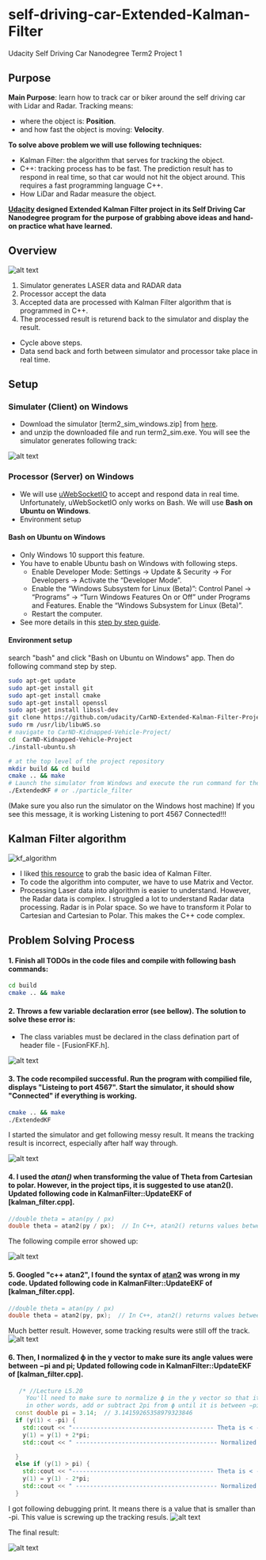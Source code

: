 # self-driving-car-Extended-Kalman-Filter
Udacity Self Driving Car Nanodegree Term2 Project 1
## Purpose
**Main Purpose**: learn how to track car or biker around the self driving car with Lidar and Radar. Tracking means:
* where the object is: **Position**.
* and how fast the object is moving: **Velocity**.

**To solve above problem we will use following techniques:**
* Kalman Filter: the algorithm that serves for tracking the object.
* C++: tracking process has to be fast. The prediction result has to respond in real time, so that car would not hit the object around. This requires a fast programming language C++.
* How LiDar and Radar measure the object. 

**[Udacity](www.udacity.com) designed Extended Kalman Filter project in its Self Driving Car Nanodegree program for the purpose of grabbing above ideas and hand-on practice what have learned.**



[//]: # (Image References)
[error1]: ./assets/debug_error1.PNG
[error2]: ./assets/debug_error2.PNG
[theta_normalize]: ./assets/debug_normalize.PNG
[simulater]: ./assets/simulater.PNG
[test1]: ./assets/test1.PNG
[test2]: ./assets/test2.PNG
[test3]: ./assets/test3.PNG
[overview]: ./assets/overview.PNG
[kf_algorithm]: ./assets/KF_algorithm.PNG

## Overview
![alt text][overview]

1. Simulator generates LASER data and RADAR data
2. Processor accept the data 
3. Accepted data are processed with Kalman Filter algorithm that is programmed in C++.
4. The processed result is returend back to the simulator and display the result.

* Cycle above steps.
* Data send back and forth between simulator and processor take place in real time. 

## Setup
### Simulater (Client) on Windows
* Download the simulator [term2_sim_windows.zip] from [here](https://github.com/udacity/self-driving-car-sim/releases).
* and unzip the downloaded file and run term2_sim.exe. You will see the simulator generates following track:

![alt text][simulater]

### Processor (Server) on Windows
* We will use [uWebSocketIO](https://github.com/uNetworking/uWebSockets) to accept and respond data in real time. Unfortunately, uWebSocketIO only works on Bash. We will use **Bash on Ubuntu on Windows**. 
* Environment setup

#### Bash on Ubuntu on Windows
* Only Windows 10 support this feature.
* You have to enable Ubuntu bash on Windows with following steps.
   * Enable Developer Mode: Settings -> Update & Security -> For Developers -> Activate the “Developer Mode”.
   * Enable the “Windows Subsystem for Linux (Beta)”: Control Panel -> “Programs” -> “Turn Windows Features On or Off” under Programs and Features. Enable the “Windows Subsystem for Linux (Beta)”.
   * Restart the computer.
* See more details in this [step by step guide](https://www.howtogeek.com/249966/how-to-install-and-use-the-linux-bash-shell-on-windows-10/).


#### Environment setup
search "bash" and click "Bash on Ubuntu on Windows" app. Then do following command step by step.
```bash
sudo apt-get update
sudo apt-get install git
sudo apt-get install cmake
sudo apt-get install openssl
sudo apt-get install libssl-dev
git clone https://github.com/udacity/CarND-Extended-Kalman-Filter-Project.git
sudo rm /usr/lib/libuWS.so
# navigate to CarND-Kidnapped-Vehicle-Project/
cd  CarND-Kidnapped-Vehicle-Project
./install-ubuntu.sh

# at the top level of the project repository 
mkdir build && cd build
cmake .. && make
# Launch the simulator from Windows and execute the run command for the project, for example 
./ExtendedKF # or ./particle_filter 
```
(Make sure you also run the simulator on the Windows host machine) If you see this message, it is working Listening to port 4567 Connected!!!

## Kalman Filter algorithm
![kf_algorithm]

* I liked [this resource](http://www.ilectureonline.com/lectures/subject/SPECIAL%20TOPICS/26/190) to grab the basic idea of Kalman Filter.
* To code the algorithm into computer, we have to use Matrix and Vector. 
* Processing Laser data into algorithm is easier to understand. However, the Radar data is complex. I struggled a lot to understand Radar data processing. Radar is in Polar space. So we have to transform it Polar to Cartesian and Cartesian to Polar. This makes the C++ code complex.

## Problem Solving Process
#### 1. Finish all TODOs in the code files and compile with following bash commands:
```bash
cd build
cmake .. && make
```

#### 2. Throws a few variable declaration error (see bellow). The solution to solve these error is:
   * The class variables must be declared in the class defination part of header file - [FusionFKF.h].
   
   ![alt text][error1]

#### 3. The code recompiled successful. Run the program with compilied file, displays "Listeing to port 4567". Start the simulator, it should show "Connected" if everything is working. 
```bash
cmake .. && make
./ExtendedKF
```
I started the simulator and get following messy result. It means the tracking result is incorrect, especially after half way through.

  ![alt text][test1]

#### 4. I used the **_atan()_** when transforming the value of Theta from Cartesian to polar. However, in the project tips, it is suggested to use **__atan2()__**. Updated following code in KalmanFilter::UpdateEKF of [kalman_filter.cpp].
```c++
//double theta = atan(py / px)
double theta = atan2(py / px);  // In C++, atan2() returns values between -pi and pi
```
The following compile error showed up:

  ![alt text][error2]

#### 5. Googled "c++ atan2", I found the syntax of [atan2](http://www.cplusplus.com/reference/cmath/atan2/) was wrong in my code. Updated following code in KalmanFilter::UpdateEKF of [kalman_filter.cpp].
```c++
//double theta = atan(py / px)
double theta = atan2(py, px);  // In C++, atan2() returns values between -pi and pi
```
Much better result. However, some tracking results were still off the track.
  ![alt text][test2]

#### 6. Then, I normalized ϕ in the y vector to make sure its angle values were between −pi and pi; Updated following code in KalmanFilter::UpdateEKF of [kalman_filter.cpp].
```c++
   /* //Lecture L5.20
     You'll need to make sure to normalize ϕ in the y vector so that its angle is between −pi and pi; 
     in other words, add or subtract 2pi from ϕ until it is between −pi and pi. */
  const double pi = 3.14;  // 3.14159265358979323846
  if (y(1) < -pi) {
    std::cout << "---------------------------------------- Theta is < -3.14.  ϕ = " << y(1);
    y(1) = y(1) + 2*pi;
    std::cout << " ---------------------------------------- Normalized Theta ϕ = " << y(1) << std::endl;

  }
  else if (y(1) > pi) {
    std::cout << "---------------------------------------- Theta is < -3.14.  ϕ = " << y(1);
    y(1) = y(1) - 2*pi;
    std::cout << " ---------------------------------------- Normalized Theta ϕ = " << y(1) << std::endl;
  }
```
I got following debugging print. It means there is a value that is smaller than -pi. This value is screwing up the tracking resuls.
![alt text][theta_normalize]

The final result:

  ![alt text][test3]
 
 

